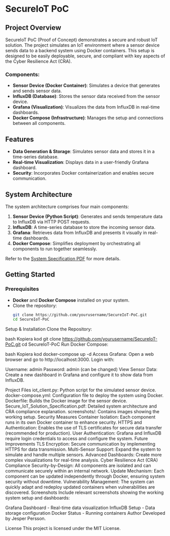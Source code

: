 # SecureIoT PoC

## Project Overview

SecureIoT PoC (Proof of Concept) demonstrates a secure and robust IoT solution. The project simulates an IoT environment where a sensor device sends data to a backend system using Docker containers. This setup is designed to be easily deployable, secure, and compliant with key aspects of the Cyber Resilience Act (CRA).

### Components:
- **Sensor Device (Docker Container)**: Simulates a device that generates and sends sensor data.
- **InfluxDB (Database)**: Stores the sensor data received from the sensor device.
- **Grafana (Visualization)**: Visualizes the data from InfluxDB in real-time dashboards.
- **Docker Compose (Infrastructure)**: Manages the setup and connections between all components.

## Features

- **Data Generation & Storage**: Simulates sensor data and stores it in a time-series database.
- **Real-time Visualization**: Displays data in a user-friendly Grafana dashboard.
- **Security**: Incorporates Docker containerization and enables secure communication.

## System Architecture

The system architecture comprises four main components:
1. **Sensor Device (Python Script)**: Generates and sends temperature data to InfluxDB via HTTP POST requests.
2. **InfluxDB**: A time-series database to store the incoming sensor data.
3. **Grafana**: Retrieves data from InfluxDB and presents it visually in real-time dashboards.
4. **Docker Compose**: Simplifies deployment by orchestrating all components to run together seamlessly.

Refer to the [System Specification PDF](Secure_IoT_Solution_Specification.pdf) for more details.

## Getting Started

### Prerequisites
- **Docker** and **Docker Compose** installed on your system.
- Clone the repository:
  ```bash
  git clone https://github.com/yourusername/SecureIoT-PoC.git
  cd SecureIoT-PoC
Setup & Installation
Clone the Repository:

bash
Kopiera kod
git clone https://github.com/yourusername/SecureIoT-PoC.git
cd SecureIoT-PoC
Run Docker Compose:

bash
Kopiera kod
docker-compose up -d
Access Grafana: Open a web browser and go to http://localhost:3000. Login with:

Username: admin
Password: admin (can be changed)
View Sensor Data: Create a new dashboard in Grafana and configure it to show data from InfluxDB.

Project Files
iot_client.py: Python script for the simulated sensor device.
docker-compose.yml: Configuration file to deploy the system using Docker.
Dockerfile: Builds the Docker image for the sensor device.
Secure_IoT_Solution_Specification.pdf: Detailed system architecture and CRA compliance explanation.
screenshots/: Contains images showing the working setup.
Security Measures
Container Isolation: Each component runs in its own Docker container to enhance security.
HTTPS and Authentication: Enables the use of TLS certificates for secure data transfer (recommended for production).
User Authentication: Grafana and InfluxDB require login credentials to access and configure the system.
Future Improvements
TLS Encryption: Secure communication by implementing HTTPS for data transmission.
Multi-Sensor Support: Expand the system to simulate and handle multiple sensors.
Advanced Dashboards: Create more complex visualizations for real-time analysis.
Cyber Resilience Act (CRA) Compliance
Security-by-Design: All components are isolated and can communicate securely within an internal network.
Update Mechanism: Each component can be updated independently through Docker, ensuring system security without downtime.
Vulnerability Management: The system can quickly adapt and redeploy updated containers when vulnerabilities are discovered.
Screenshots
Include relevant screenshots showing the working system setup and dashboards:

Grafana Dashboard - Real-time data visualization
InfluxDB Setup - Data storage configuration
Docker Status - Running containers
Author
Developed by Jesper Persson.

License
This project is licensed under the MIT License.
